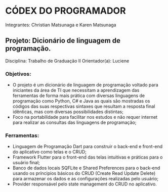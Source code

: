 # CÓDEX DO PROGRAMADOR

Integrantes: Christian Matsunaga e Karen Matsunaga

## Projeto: Dicionário de linguagem de programação.

Disciplina: Trabalho de Graduação II
Orientador(a): Luciene

### Objetivos:
* O projeto é um dicionário de linguagem de programação voltado para iniciantes da área de TI que necessitam a aprendizagem das ferramentas de forma mais prática com diversas linguagens de programação como Python, C# e Java as quais são mostradas os códigos das suas respectivas sintaxes que resultam a resposta final idênticas, mas com diversas possibilidades distintas;
* Foco na portabilidade para facilitar nos estudos e não requer internet para realizar as consultas das linguagens de programação;

### Ferramentas:
* Linguagem de Programação Dart para construir o back-end e front-end do aplicativo como telas e o CRUD;
* Framework Flutter para o front-end das telas intuitivas e práticas para o usuário final;
* Banco de dados locais SQFLite e Shared Preferences para o back-end usando os príncipios básicos do CRUD (Create Read Update Delete) para armazenar os dados e as configurações realizadas pelo usuário;
* Provider responsável pelo state management do CRUD no aplicativo.
